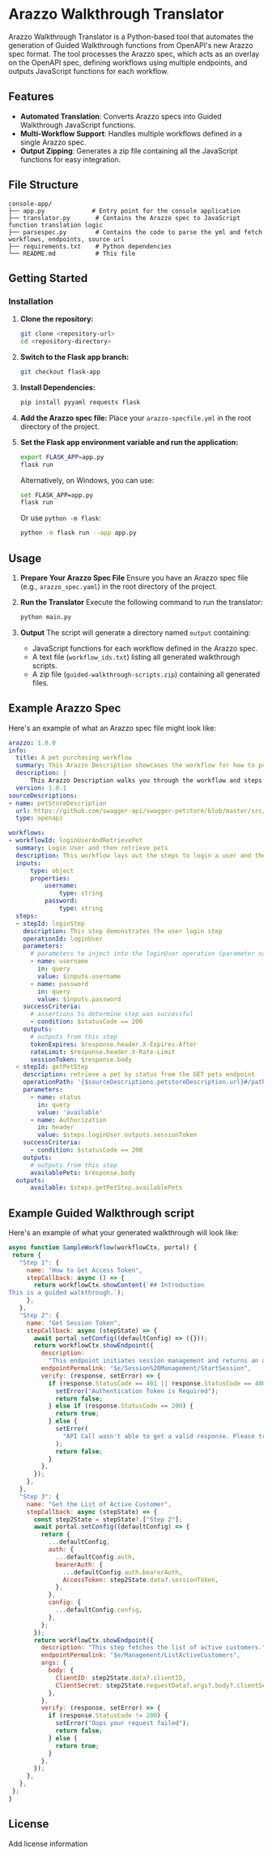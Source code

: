 # Arazzo Walkthrough Translator

Arazzo Walkthrough Translator is a Python-based tool that automates the generation of Guided Walkthrough functions from OpenAPI's new Arazzo spec format. The tool processes the Arazzo spec, which acts as an overlay on the OpenAPI spec, defining workflows using multiple endpoints, and outputs JavaScript functions for each workflow.

## Features
- **Automated Translation**: Converts Arazzo specs into Guided Walkthrough JavaScript functions.
- **Multi-Workflow Support**: Handles multiple workflows defined in a single Arazzo spec.
- **Output Zipping**: Generates a zip file containing all the JavaScript functions for easy integration.

## File Structure
```
console-app/
├── app.py             # Entry point for the console application
├── translator.py       # Contains the Arazzo spec to JavaScript function translation logic
├── parsespec.py        # Contains the code to parse the yml and fetch workflows, endpoints, source url
├── requirements.txt    # Python dependencies
└── README.md           # This file
```

## Getting Started

### Installation

1. **Clone the repository:**
   ```sh
   git clone <repository-url>
   cd <repository-directory>
   ```

2. **Switch to the Flask app branch:**
   ```sh
   git checkout flask-app
   ```

3. **Install Dependencies:**
   ```sh
   pip install pyyaml requests flask
   ```

4. **Add the Arazzo spec file:**
   Place your `arazzo-specfile.yml` in the root directory of the project.

5. **Set the Flask app environment variable and run the application:**
   ```sh
   export FLASK_APP=app.py
   flask run
   ```

   Alternatively, on Windows, you can use:
   ```sh
   set FLASK_APP=app.py
   flask run
   ```

   Or use `python -m flask`:
   ```sh
   python -m flask run --app app.py
   ```

## Usage

1. **Prepare Your Arazzo Spec File**
   Ensure you have an Arazzo spec file (e.g., `arazzo_spec.yaml`) in the root directory of the project.

2. **Run the Translator**
   Execute the following command to run the translator:
   ```sh
   python main.py
   ```

3. **Output**
   The script will generate a directory named `output` containing:
   - JavaScript functions for each workflow defined in the Arazzo spec.
   - A text file (`workflow_ids.txt`) listing all generated walkthrough scripts.
   - A zip file (`guided-walkthrough-scripts.zip`) containing all generated files.

## Example Arazzo Spec
Here's an example of what an Arazzo spec file might look like:

```yaml
arazzo: 1.0.0
info:
  title: A pet purchasing workflow
  summary: This Arazzo Description showcases the workflow for how to purchase a pet through a sequence of API calls
  description: |
      This Arazzo Description walks you through the workflow and steps of `searching` for, `selecting`, and `purchasing` an available pet.
  version: 1.0.1
sourceDescriptions:
- name: petStoreDescription
  url: https://github.com/swagger-api/swagger-petstore/blob/master/src/main/resources/openapi.yaml
  type: openapi

workflows:
- workflowId: loginUserAndRetrievePet
  summary: Login User and then retrieve pets
  description: This workflow lays out the steps to login a user and then retrieve pets
  inputs:
      type: object
      properties:
          username:
              type: string
          password:
              type: string
  steps:
  - stepId: loginStep
    description: This step demonstrates the user login step
    operationId: loginUser
    parameters:
      # parameters to inject into the loginUser operation (parameter name must be resolvable at the referenced operation and the value is determined using {expression} syntax)
      - name: username
        in: query
        value: $inputs.username
      - name: password
        in: query
        value: $inputs.password
    successCriteria:
      # assertions to determine step was successful
      - condition: $statusCode == 200
    outputs:
      # outputs from this step
      tokenExpires: $response.header.X-Expires-After
      rateLimit: $response.header.X-Rate-Limit
      sessionToken: $response.body
  - stepId: getPetStep
    description: retrieve a pet by status from the GET pets endpoint
    operationPath: '{$sourceDescriptions.petstoreDescription.url}#/paths/~1pet~1findByStatus/get'
    parameters:
      - name: status
        in: query
        value: 'available'
      - name: Authorization
        in: header
        value: $steps.loginUser.outputs.sessionToken
    successCriteria:
      - condition: $statusCode == 200
    outputs:
      # outputs from this step
      availablePets: $response.body
  outputs:
      available: $steps.getPetStep.availablePets
```

## Example Guided Walkthrough script
Here's an example of what your generated walkthrough will look like:

```javascript
async function SampleWorkflow(workflowCtx, portal) {
 return {
   "Step 1": {
     name: "How to Get Access Token",
     stepCallback: async () => {
       return workflowCtx.showContent(`## Introduction
This is a guided walkthrough.`);
     },
   },
   "Step 2": {
     name: "Get Session Token",
     stepCallback: async (stepState) => {
       await portal.setConfig((defaultConfig) => ({}));
       return workflowCtx.showEndpoint({
         description:
           "This endpoint initiates session management and returns an access token and client ID that is required in subsequent API requests.",
         endpointPermalink: "$e/Session%20Management/StartSession",
         verify: (response, setError) => {
           if (response.StatusCode == 401 || response.StatusCode == 400) {
             setError("Authentication Token is Required");
             return false;
           } else if (response.StatusCode == 200) {
             return true;
           } else {
             setError(
               "API Call wasn't able to get a valid response. Please try again."
             );
             return false;
           }
         },
       });
     },
   },
   "Step 3": {
     name: "Get the List of Active Customer",
     stepCallback: async (stepState) => {
       const step2State = stepState?.["Step 2"];
       await portal.setConfig((defaultConfig) => {
         return {
           ...defaultConfig,
           auth: {
             ...defaultConfig.auth,
             bearerAuth: {
               ...defaultConfig.auth.bearerAuth,
               AccessToken: step2State.data?.sessionToken,
             },
           },
           config: {
             ...defaultConfig.config,
           },
         };
       });
       return workflowCtx.showEndpoint({
         description: "This step fetches the list of active customers.",
         endpointPermalink: "$e/Management/ListActiveCustomers",
         args: {
           body: {
             ClientID: step2State.data?.clientID,
             ClientSecret: step2State.requestData?.args?.body?.clientSecret
           },
         },
         verify: (response, setError) => {
           if (response.StatusCode != 200) {
             setError("Oops your request failed");
             return false;
           } else {
             return true;
           }
         },
       });
     },
   },
 };
}
```

## License

Add license information
